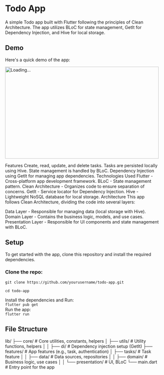 # Todo App
A simple Todo app built with Flutter following the principles of Clean Architecture. The app utilizes BLoC for state management, GetIt for Dependency Injection, and Hive for local storage.

## Demo

Here's a quick demo of the app:

<img src="assets/screenshots/todo_rec2.gif" alt="Loading..." width="500" height="300">



Features
Create, read, update, and delete tasks.
Tasks are persisted locally using Hive.
State management is handled by BLoC.
Dependency Injection using GetIt for managing app dependencies.
Technologies Used
Flutter - Cross-platform app development framework.
BLoC - State management pattern.
Clean Architecture - Organizes code to ensure separation of concerns.
GetIt - Service locator for Dependency Injection.
Hive - Lightweight NoSQL database for local storage.
Architecture
This app follows Clean Architecture, dividing the code into several layers:

Data Layer - Responsible for managing data (local storage with Hive).
Domain Layer - Contains the business logic, models, and use cases.
Presentation Layer - Responsible for UI components and state management with BLoC.


## Setup

To get started with the app, clone this repository and install the required dependencies.

### Clone the repo:
 
`git clone https://github.com/yourusername/todo-app.git
`      
 
`cd todo-app
`    

Install the dependencies and Run:  
`flutter pub get
`  
Run the app:   
`flutter run
`  

## File Structure 


lib/
├── core/                 # Core utilities, constants, helpers
│   ├── utils/            # Utility functions, helpers
│   │   ├── di/           # Dependency injection setup (GetIt)
├── features/             # App features (e.g., task, authentication)
│   ├── tasks/            # Task feature
│   │   ├── data/         # Data sources, repositories
│   │   ├── domain/       # Business logic, use cases
│   │   └── presentation/ # UI, BLoC
└── main.dart             # Entry point for the app
